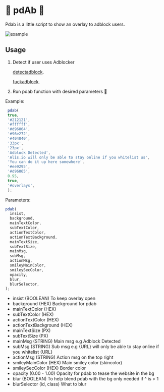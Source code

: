 # 🙏 pdAb 🙏

Pdab is a little script to show an overlay to adblock users.

![example](https://i.imgur.com/VcoCEaf.png|alt=example)

## Usage
1. Detect if user uses Adblocker

   [detectadblock](http://www.detectadblock.com/).

   [fuckadblock](https://fuckadblock.sitexw.fr).


2. Run pdab function with desired parameters 🎨

Example:
```JavaScript
 pdab(
 true,
 '#212121',
 '#ffffff',
 '#d96064',
 '#96e272',
 '#404040',
 '33px',
 '23px',
 'Adblock Detected',
 'Alis.io will only be able to stay online if you whitelist us',
 'You can do it up here somewhere',
 '#ee9295',
 '#d96065',
 0.95,
 true,
 '#overlays',
 );

```
Parameters:
```JavaScript
pdab(
  insist,
  background,
  mainTextColor,
  subTextColor,
  actionTextColor,
  actionTextBackground,
  mainTextSize,
  subTextSize,
  mainMsg,
  subMsg,
  actionMsg,
  smileyMainColor,
  smileySecColor,
  opacity,
  blur,
  blurSelector,
);

```

* insist (BOOLEAN) To keep overlay open
* background (HEX) Background for pdab
* mainTextColor (HEX)
* subTextColor (HEX)
* actionTextColor (HEX)
* actionTextBackground (HEX)
* mainTextSize (PX)
* subTextSize (PX)
* mainMsg (STRING) Main msg e.g Adblock Detected
* subMsg (STRING) Sub msg e.g {URL} will only be able to stay online if you whitelist {URL}
* actionMsg (STRING) Action msg on the top right
* smileyMainColor (HEX) Main smiley color (skincolor)
* smileySecColor (HEX) Border color
* opacity (0.00 - 1.00) Opacity for pdab to tease the website in the bg
* blur (BOOLEAN) To help blend pdab with the bg only needed if ^ is > 1
* blurSelector (id, class) What to blur
